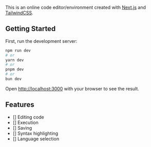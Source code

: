 This is an online code editor/environment created with [Next.js](https://nextjs.org/) and [TailwindCSS](https://tailwindcss.com/).

## Getting Started

First, run the development server:

```bash
npm run dev
# or
yarn dev
# or
pnpm dev
# or
bun dev
```

Open [http://localhost:3000](http://localhost:3000) with your browser to see the result.

## Features

- [] Editing code
- [] Execution
- [] Saving
- [] Syntax highlighting
- [] Language selection

